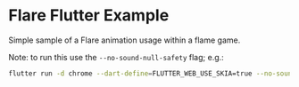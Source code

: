 # Flare Flutter Example

Simple sample of a Flare animation usage within a flame game.

Note: to run this use the `--no-sound-null-safety` flag; e.g.:

```bash
flutter run -d chrome --dart-define=FLUTTER_WEB_USE_SKIA=true --no-sound-null-safety
```